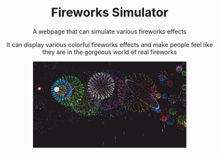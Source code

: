 <div align="center">

# Fireworks Simulator

A webpage that can simulate various fireworks effects

It can display various colorful fireworks effects and make people feel like they are in the gorgeous world of real fireworks

<img src="./Image_Preview.png" alt="Main Interface" style="zoom:35%;" />

</div>

